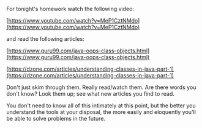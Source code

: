 

For tonight's homework watch the following video: 

[https://www.youtube.com/watch?v=MeP1CztNMdo](https://www.youtube.com/watch?v=MeP1CztNMdo)

and read the following articles:

[https://www.guru99.com/java-oops-class-objects.html](https://www.guru99.com/java-oops-class-objects.html)

[https://dzone.com/articles/understanding-classes-in-java-part-1](https://dzone.com/articles/understanding-classes-in-java-part-1)

Don't just skim through them. Really read/watch them. Are there words you don't know? Look them up; see what new articles you find to read. 

You don't need to know all of this intimately at this point, but the better you understand the tools at your disposal, the more easily and eloquently you'll be able to solve problems in the future.  
